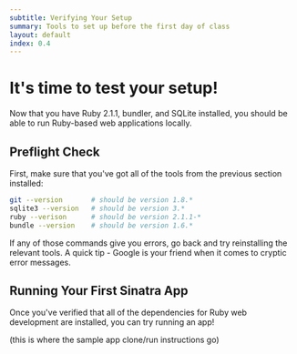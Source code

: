 ```yaml
---
subtitle: Verifying Your Setup
summary: Tools to set up before the first day of class
layout: default
index: 0.4
---
```


# It's time to test your setup!

Now that you have Ruby 2.1.1, bundler, and SQLite installed, you should be able to run Ruby-based web applications locally. 

## Preflight Check
First, make sure that you've got all of the tools from the previous section installed:

```sh
git --version       # should be version 1.8.*
sqlite3 --version   # should be version 3.*
ruby --verison      # should be version 2.1.1-*
bundle --version    # should be version 1.6.*
```

If any of those commands give you errors, go back and try reinstalling the relevant tools. A quick tip - Google is your friend when it comes to cryptic error messages.

## Running Your First Sinatra App
Once you've verified that all of the dependencies for Ruby web development are installed, you can try running an app!

(this is where the sample app clone/run instructions go)